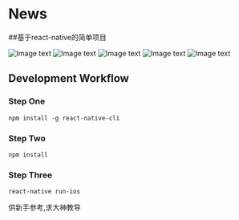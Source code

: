 # News

##基于react-native的简单项目

![Image text](https://raw.githubusercontent.com/shengKevin/News/master/img-folder/%E5%B1%8F%E5%B9%95%E5%BF%AB%E7%85%A7%202017-01-09%20%E4%B8%8B%E5%8D%882.48.12.png)
![Image text](https://raw.githubusercontent.com/shengKevin/News/master/img-folder/%E5%B1%8F%E5%B9%95%E5%BF%AB%E7%85%A7%202017-01-09%20%E4%B8%8B%E5%8D%882.49.23.png)
![Image text](https://raw.githubusercontent.com/shengKevin/News/master/img-folder/%E5%B1%8F%E5%B9%95%E5%BF%AB%E7%85%A7%202017-01-09%20%E4%B8%8B%E5%8D%882.50.14.png)
![Image text](https://raw.githubusercontent.com/shengKevin/News/master/img-folder/%E5%B1%8F%E5%B9%95%E5%BF%AB%E7%85%A7%202017-01-09%20%E4%B8%8B%E5%8D%882.50.32.png)
![Image text](https://raw.githubusercontent.com/shengKevin/News/master/img-folder/%E5%B1%8F%E5%B9%95%E5%BF%AB%E7%85%A7%202017-01-09%20%E4%B8%8B%E5%8D%882.51.28.png)
## Development Workflow

### Step One

```
npm install -g react-native-cli
```
### Step Two

```
npm install
```
### Step Three

```
react-native run-ios
```

供新手参考,求大神教导
